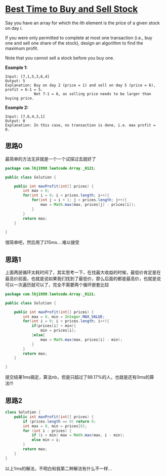 # [Best Time to Buy and Sell Stock](https://leetcode.com/problems/best-time-to-buy-and-sell-stock/)

Say you have an array for which the *i*th element is the price of a given stock on day *i*.

If you were only permitted to complete at most one transaction (i.e., buy one and sell one share of the stock), design an algorithm to find the maximum profit.

Note that you cannot sell a stock before you buy one.

**Example 1:**

```
Input: [7,1,5,3,6,4]
Output: 5
Explanation: Buy on day 2 (price = 1) and sell on day 5 (price = 6), profit = 6-1 = 5.
             Not 7-1 = 6, as selling price needs to be larger than buying price.
```

**Example 2:**

```
Input: [7,6,4,3,1]
Output: 0
Explanation: In this case, no transaction is done, i.e. max profit = 0.
```

## 思路0

最简单的方法无非就是一个一个试探过去就好了

```java
package com.lhj1998.leetcode.Array._0121;

public class Solution {

    public int maxProfit(int[] prices) {
        int max = 0;
        for(int i = 0; i < prices.length; i++){
            for(int j = i + 1; j < prices.length; j++){
                max = Math.max(max, prices[j] - prices[i]);
            }
        }
        return max;
    }
    
}

```

很简单吧，然后用了215ms....难以接受

## 思路1

上面两层循环太耗时间了，其实思考一下，在找最大收益的时候，最低价肯定是在最高价前面，也就是说如果我们找到了最低价，那么后面的都是最高价，也就是说可以一次遍历就可以了，完全不需要两个循环嵌套比较

```java
package com.lhj1998.leetcode.Array._0121;

public class Solution {

    public int maxProfit(int[] prices) {
        int max = 0, min = Integer.MAX_VALUE;
        for(int i = 0; i < prices.length; i++){
            if(prices[i] < min){
                min = prices[i];
            }else{
                max = Math.max(max, prices[i] - min);
            }
        }
        return max;
    }

}

```

提交结果1ms搞定，算法nb，但是只超过了88.17%的人，也就是还有0ms的算法!!!

## 思路2

```java
class Solution {
    public int maxProfit(int[] prices) {
        if (prices.length == 0) return 0;
        int max = 0, min = prices[0];
        for (int i : prices) {
            if (i > min) max = Math.max(max, i - min);
            else min = i;
        }
        return max;
    }
}
```

以上1ms的解法，不明白和我第二种解法有什么不一样...